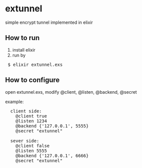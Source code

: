 # extunnel
simple encrypt tunnel implemented in elixir
## How to run
1. install elixir
2. run by

 <pre> $ elixir extunnel.exs </pre>
 
## How to configure
open extunnel.exs, modify @client, @listen, @backend, @secret

example:

<pre>
  client side:
    @client true
    @listen 1234
    @backend {'127.0.0.1', 5555}
    @secret "extunnel"
    
  sever side:
    @client false
    @listen 5555
    @backend {'127.0.0.1', 6666}
    @secret "extunnel"
</pre>
